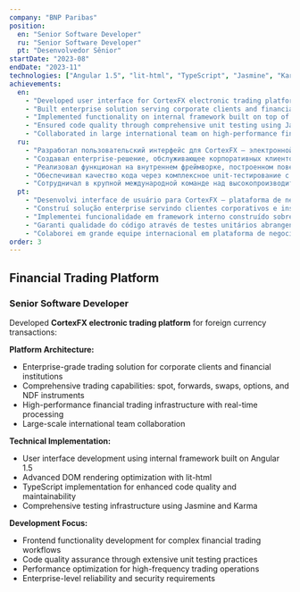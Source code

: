 ```yaml
---
company: "BNP Paribas"
position:
  en: "Senior Software Developer"
  ru: "Senior Software Developer"
  pt: "Desenvolvedor Sênior"
startDate: "2023-08"
endDate: "2023-11"
technologies: ["Angular 1.5", "lit-html", "TypeScript", "Jasmine", "Karma"]
achievements:
  en:
    - "Developed user interface for CortexFX electronic trading platform for foreign currency transactions"
    - "Built enterprise solution serving corporate clients and financial institutions for trading spot, forwards, swaps, options and NDF"
    - "Implemented functionality on internal framework built on top of Angular 1.5 and lit-html"
    - "Ensured code quality through comprehensive unit testing using Jasmine and Karma"
    - "Collaborated in large international team on high-performance financial trading platform"
  ru:
    - "Разработал пользовательский интерфейс для CortexFX — электронной торговой платформы для операций с иностранными валютами"
    - "Создавал enterprise-решение, обслуживающее корпоративных клиентов и финансовые институты для торговли spot, forwards, swaps, options и NDF"
    - "Реализовал функционал на внутреннем фреймворке, построенном поверх Angular 1.5 и lit-html"
    - "Обеспечивал качество кода через комплексное unit-тестирование с использованием Jasmine и Karma"
    - "Сотрудничал в крупной международной команде над высокопроизводительной финансовой торговой платформой"
  pt:
    - "Desenvolvi interface de usuário para CortexFX — plataforma de negociação eletrônica para transações em moeda estrangeira"
    - "Construí solução enterprise servindo clientes corporativos e instituições financeiras para negociação de spot, forwards, swaps, opções e NDF"
    - "Implementei funcionalidade em framework interno construído sobre Angular 1.5 e lit-html"
    - "Garanti qualidade do código através de testes unitários abrangentes usando Jasmine e Karma"
    - "Colaborei em grande equipe internacional em plataforma de negociação financeira de alta performance"
order: 3
---
```


## Financial Trading Platform

### Senior Software Developer
Developed **CortexFX electronic trading platform** for foreign currency transactions:

**Platform Architecture:**
- Enterprise-grade trading solution for corporate clients and financial institutions
- Comprehensive trading capabilities: spot, forwards, swaps, options, and NDF instruments
- High-performance financial trading infrastructure with real-time processing
- Large-scale international team collaboration

**Technical Implementation:**
- User interface development using internal framework built on Angular 1.5
- Advanced DOM rendering optimization with lit-html
- TypeScript implementation for enhanced code quality and maintainability
- Comprehensive testing infrastructure using Jasmine and Karma

**Development Focus:**
- Frontend functionality development for complex financial trading workflows
- Code quality assurance through extensive unit testing practices
- Performance optimization for high-frequency trading operations
- Enterprise-level reliability and security requirements